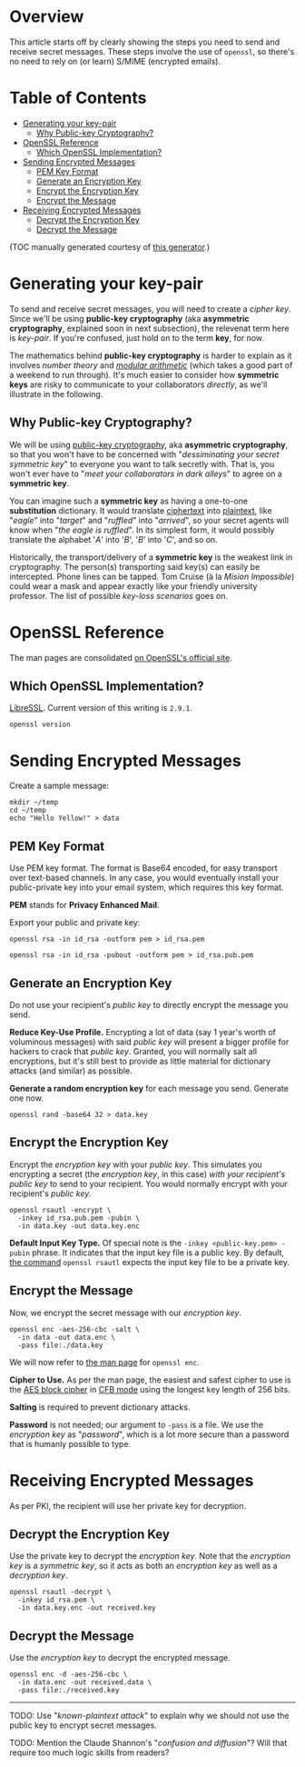 # Overview

This article starts off by clearly showing the steps you need to send and receive secret messages. These steps involve the use of `openssl`, so there's no need to rely on (or learn) S/MIME (encrypted emails).

# Table of Contents

- [Generating your key-pair](#generating-your-key-pair)
  - [Why Public-key Cryptography?](#why-public-key-cryptography)
- [OpenSSL Reference](#openssl-reference)
  - [Which OpenSSL Implementation?](#which-openssl-implementation)
- [Sending Encrypted Messages](#sending-encrypted-messages)
  - [PEM Key Format](#pem-key-format)
  - [Generate an Encryption Key](#generate-an-encryption-key)
  - [Encrypt the Encryption Key](#encrypt-the-encryption-key)
  - [Encrypt the Message](#encrypt-the-message)
- [Receiving Encrypted Messages](#receiving-encrypted-messages)
  - [Decrypt the Encryption Key](#decrypt-the-encryption-key)
  - [Decrypt the Message](#decrypt-the-message)

(TOC manually generated courtesy of [this generator](https://imthenachoman.github.io/nGitHubTOC/).)

# Generating your key-pair

To send and receive secret messages, you will need to create a *cipher key*. Since we'll be using **public-key cryptography** (aka **asymmetric cryptography**, explained soon in next subsection), the relevenat term here is *key-pair*. If you're confused, just hold on to the term **key**, for now.

The mathematics behind **public-key cryptography** is harder to explain as it involves *number theory* and [*modular arithmetic*](https://en.wikipedia.org/wiki/Modular_arithmetic) (which takes a good part of a weekend to run through). It's much easier to consider how **symmetric keys** are risky to communicate to your collaborators *directly*, as we'll illustrate in the following.

## Why Public-key Cryptography?

We will be using [public-key cryptography](https://en.wikipedia.org/wiki/Public-key_cryptography), aka **asymmetric cryptography**, so that you won't have to be concerned with "*dessiminating your secret symmetric key*" to everyone you want to talk secretly with. That is, you won't ever have to "*meet your collaborators in dark alleys*" to agree on a **symmetric key**.

You can imagine such a **symmetric key** as having a one-to-one **substitution** dictionary. It would translate [ciphertext](https://en.wikipedia.org/wiki/Ciphertext) into [plaintext](https://en.wikipedia.org/wiki/Plaintext), like "*eagle*" into "*target*" and "*ruffled*" into "*arrived*", so your secret agents will know when "*the eagle is ruffled*". In its simplest form, it would possibly translate the alphabet '*A*' into '*B*', '*B*' into '*C*', and so on.

Historically, the transport/delivery of a **symmetric key** is the weakest link in cryptography. The person(s) transporting said key(s) can easily be intercepted. Phone lines can be tapped. Tom Cruise (à la *Mision Impossible*) could wear a mask and appear exactly like your friendly university professor. The list of possible *key-loss scenarios* goes on.

# OpenSSL Reference

The man pages are consolidated [on OpenSSL's official site](https://www.openssl.org/docs/manmaster/man1/).

## Which OpenSSL Implementation?

[LibreSSL](https://www.libressl.org). Current version of this writing is `2.9.1`.

    openssl version

# Sending Encrypted Messages

Create a sample message:

    mkdir ~/temp
    cd ~/temp
    echo "Hello Yellow!" > data

## PEM Key Format

Use PEM key format. The format is Base64 encoded, for easy transport over text-based channels. In any case, you would eventually install your public-private key into your email system, which requires this key format.

**PEM** stands for **Privacy Enhanced Mail**.

Export your public and private key:

    openssl rsa -in id_rsa -outform pem > id_rsa.pem

    openssl rsa -in id_rsa -pubout -outform pem > id_rsa.pub.pem

## Generate an Encryption Key

Do not use your recipient's *public key* to directly encrypt the message you send.

**Reduce Key-Use Profile.** Encrypting a lot of data (say 1 year's worth of voluminous messages) with said *public key* will present a bigger profile for hackers to crack that *public key*. Granted, you will normally salt all encryptions, but it's still best to provide as little material for dictionary attacks (and similar) as possible.

**Generate a random encryption key** for each message you send. Generate one now.

    openssl rand -base64 32 > data.key

## Encrypt the Encryption Key

Encrypt the *encryption key* with your *public key*. This simulates you encrypting a secret (the *encryption key*, in this case) *with your recipient's public key* to send to your recipient. You would normally encrypt with your recipient's *public key*.

    openssl rsautl -encrypt \
      -inkey id_rsa.pub.pem -pubin \
      -in data.key -out data.key.enc

**Default Input Key Type.** Of special note is the `-inkey <public-key.pem> -pubin` phrase. It indicates that the input key file is a public key. By default, [the command](https://www.openssl.org/docs/manmaster/man1/rsautl.html) `openssl rsautl` expects the input key file to be a private key.

## Encrypt the Message

Now, we encrypt the secret message with our *encryption key*.

    openssl enc -aes-256-cbc -salt \
      -in data -out data.enc \
      -pass file:./data.key

We will now refer to [the man page](https://www.openssl.org/docs/manmaster/man1/enc.html) for `openssl enc`.

**Cipher to Use.** As per the man page, the easiest and safest cipher to use is the [AES block cipher](https://en.wikipedia.org/wiki/Advanced_Encryption_Standard) in [CFB mode](https://en.wikipedia.org/wiki/Block_cipher_mode_of_operation#Cipher_Block_Chaining_(CBC)) using the longest key length of 256 bits.

**Salting** is required to prevent dictionary attacks.

**Password** is not needed; our argument to `-pass` is a file. We use the *encryption key* as "*password*", which is a lot more secure than a password that is humanly possible to type.

# Receiving Encrypted Messages

As per PKI, the recipient will use her private key for decryption.

## Decrypt the Encryption Key

Use the private key to decrypt the *encryption key*. Note that the *encryption key* is a *symmetric key*, so it acts as both an *encryption key* as well as a *decryption key*.

    openssl rsautl -decrypt \
      -inkey id_rsa.pem \
      -in data.key.enc -out received.key

## Decrypt the Message

Use the *encryption key* to decrypt the encrypted message.

    openssl enc -d -aes-256-cbc \
      -in data.enc -out received.data \
      -pass file:./received.key

---

TODO: Use "*known-plaintext attack*" to explain why we should not use the public key to encrypt secret messages.

TODO: Mention the Claude Shannon's "*confusion and diffusion*"? Will that require too much logic skills from readers?
